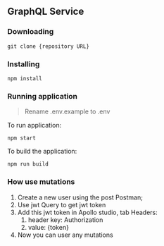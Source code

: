 ## GraphQL Service

### Downloading

```
git clone {repository URL}
```

### Installing

```
npm install
```

### Running application

> Rename .env.example to .env

To run application:

```
npm start
```

To build the application:

```
npm run build
```


### How use mutations
1. Create a new user using the post Postman;
1. Use jwt Query to get jwt token
1. Add this jwt token in Apollo studio, tab Headers:
    1. header key: Authorization
    1. value: {token}
1. Now you can user any mutations
